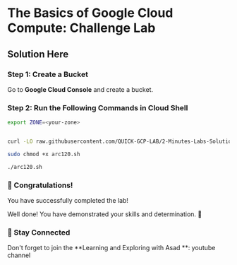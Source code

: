 # The Basics of Google Cloud Compute: Challenge Lab 

## Solution Here

### Step 1: Create a Bucket

Go to **Google Cloud Console** and create a bucket.

### Step 2: Run the Following Commands in Cloud Shell

```sh
export ZONE=<your-zone>

```
```sh

curl -LO raw.githubusercontent.com/QUICK-GCP-LAB/2-Minutes-Labs-Solutions/main/The%20Basics%20of%20Google%20Cloud%20Compute%20Challenge%20Lab/arc120.sh

sudo chmod +x arc120.sh

./arc120.sh
```

### 🎉 Congratulations!

You have successfully completed the lab!

Well done! You have demonstrated your skills and determination. 🚀

### 📢 Stay Connected
Don't forget to join the **Learning and Exploring with Asad **: youtube channel
